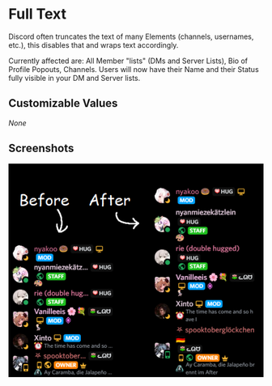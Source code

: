 # Full Text
Discord often truncates the text of many Elements (channels, usernames, etc.), this disables that and wraps text accordingly.

Currently affected are: All Member "lists" (DMs and Server Lists), Bio of Profile Popouts, Channels. Users will now have their Name and their Status fully visible in your DM and Server lists.

## Customizable Values
*None*

## Screenshots
![Before and After applying the Theme.](./showcase.png)